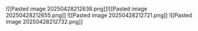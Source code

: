 
![[Pasted image 20250428212636.png]]![[Pasted image 20250428212655.png]]
![[Pasted image 20250428212721.png]]
![[Pasted image 20250428212732.png]]